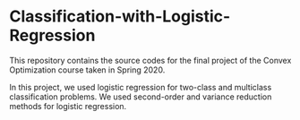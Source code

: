 # Classification-with-Logistic-Regression
This repository contains the source codes for the final project of the Convex Optimization course taken in Spring 2020.

In this project, we used logistic regression for two-class and multiclass classification problems. We used second-order and variance reduction methods for logistic regression. 
